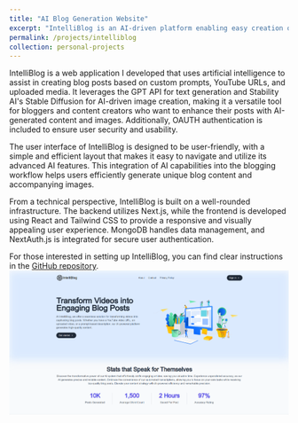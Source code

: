 ```yaml
---
title: "AI Blog Generation Website"
excerpt: "IntelliBlog is an AI-driven platform enabling easy creation of engaging blog posts from YouTube URLs, uploaded media, and user prompts, complete with user authentication.<br/><a href='https://github.com/johnflanagan827/intelliblog'><img src='/images/intelliblog.png'></a>"
permalink: /projects/intelliblog
collection: personal-projects
---
```



IntelliBlog is a web application I developed that uses artificial intelligence to assist in creating blog posts based on custom prompts, YouTube URLs, and uploaded media. It leverages the GPT API for text generation and Stability AI's Stable Diffusion for AI-driven image creation, making it a versatile tool for bloggers and content creators who want to enhance their posts with AI-generated content and images. Additionally, OAUTH authentication is included to ensure user security and usability.

The user interface of IntelliBlog is designed to be user-friendly, with a simple and efficient layout that makes it easy to navigate and utilize its advanced AI features. This integration of AI capabilities into the blogging workflow helps users efficiently generate unique blog content and accompanying images.

From a technical perspective, IntelliBlog is built on a well-rounded infrastructure. The backend utilizes Next.js, while the frontend is developed using React and Tailwind CSS to provide a responsive and visually appealing user experience. MongoDB handles data management, and NextAuth.js is integrated for secure user authentication.

For those interested in setting up IntelliBlog, you can find clear instructions in the [GitHub repository](https://github.com/johnflanagan827/intelliblog).
<img src='/images/intelliblog_large.png'>
